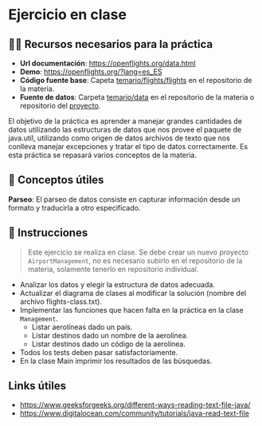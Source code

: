 # Ejercicio en clase

## 🧙‍♂️ Recursos necesarios para la práctica
* **Url documentación**: https://openflights.org/data.html
* **Demo**: https://openflights.org/?lang=es_ES
* **Código fuente base**: Capeta [temario/flights/flights](/temario/flights/flights) en el repositorio de la materia.
* **Fuente de datos**: Carpeta [temario/data](/temario/flights/data) en el repositorio de la materia o repositorio 
del [proyecto](https://github.com/jpatokal/openflights/tree/master/data).

El objetivo de la práctica es aprender a manejar grandes cantidades de datos utilizando las estructuras de datos que nos 
provee el paquete de java.util, utilizando como origen de datos archivos de texto que nos conlleva manejar excepciones 
y tratar el tipo de datos correctamente. Es esta práctica se repasará varios conceptos de la materia.

## 🧠 Conceptos útiles
**Parseo**: El parseo de datos consiste en capturar información desde un formato y traducirla a otro especificado.

## 📝 Instrucciones
> Este ejercicio se realiza en clase. Se debe crear un nuevo proyecto `AirportManagement`, no es necesario subirlo en el repositorio de la materia, 
solamente tenerlo en repositorio individual.

* Analizar los datos y elegir la estructura de datos adecuada.
* Actualizar el diagrama de clases al modificar la solución (nombre del archivo flights-class.txt).
* Implementar las funciones que hacen falta en la práctica en la clase `Management`.
  * Listar aerolíneas  dado un país.
  * Listar destinos dado un nombre de la aerolínea.
  * Listar destinos dado un código de la aerolínea.
* Todos los tests deben pasar satisfactoriamente.
* En la clase Main imprimir los resultados de las búsquedas.


## Links útiles
* https://www.geeksforgeeks.org/different-ways-reading-text-file-java/
* https://www.digitalocean.com/community/tutorials/java-read-text-file
